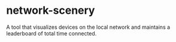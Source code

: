 # network-scenery
A tool that visualizes devices on the local network and maintains a leaderboard of total time connected.
